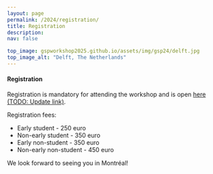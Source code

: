 ```yaml
---
layout: page
permalink: /2024/registration/
title: Registration
description:
nav: false

top_image: gspworkshop2025.github.io/assets/img/gsp24/delft.jpg
top_image_alt: "Delft, The Netherlands"
---
```


#### Registration
Registration is mandatory for attending the workshop and is open [here (TODO: Update link)](https://www.aanmelder.nl/153767).

Registration fees:
+ Early student - 250 euro
+ Non-early student - 350 euro
+ Early non-student - 350 euro
+ Non-early non-student - 450 euro


<!---
[TODO]
Earlybird fees are available until **April 21**, with regular fees applied from April 22. Please register as soon as possible.
--->

We look forward to seeing you in Montréal!
